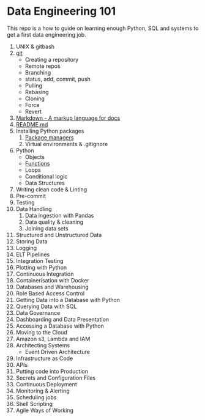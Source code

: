 # Data Engineering 101

This repo is a how to guide on learning enough Python, SQL and systems to get a first data engineering job.


1. UNIX & gitbash
1. [git](git/101.md)
    - Creating a repository
    - Remote repos
    - Branching
    - status, add, commit, push
    - Pulling
    - Rebasing
    - Cloning
    - Force
    - Revert
1. [Markdown - A markup language for docs](writing-documentation/1-Markdown.md)
1. [README.md](writing-documentation/2-README.md)
1. Installing Python packages
    1. [Package managers](python-101/pip-the-package-manager.md)
    1. Virtual environments & .gitignore
1. Python
    - Objects
    - [Functions](python-101/functions.md )
    - Loops
    - Conditional logic
    - Data Structures
1. Writing clean code & Linting
1. Pre-commit
1. Testing
1. Data Handling
    1. Data ingestion with Pandas
    1. Data quality & cleaning
    1. Joining data sets
1. Structured and Unstructured Data
1. Storing Data
1. Logging
1. ELT Pipelines
1. Integration Testing
1. Plotting with Python
1. Continuous Integration
1. Containerisation with Docker
1. Databases and Warehousing
1. Role Based Access Control
1. Getting Data into a Database with Python
1. Querying Data with SQL
1. Data Governance
1. Dashboarding and Data Presentation
1. Accessing a Database with Python
1. Moving to the Cloud
1. Amazon s3, Lambda and IAM
1. Architecting Systems
    - Event Driven Architecture
1. Infrastructure as Code
1. APIs
1. Putting code into Production
1. Secrets and Configuration Files
1. Continuous Deployment
1. Monitoring & Alerting
1. Scheduling jobs
1. Shell Scripting
1. Agile Ways of Working
